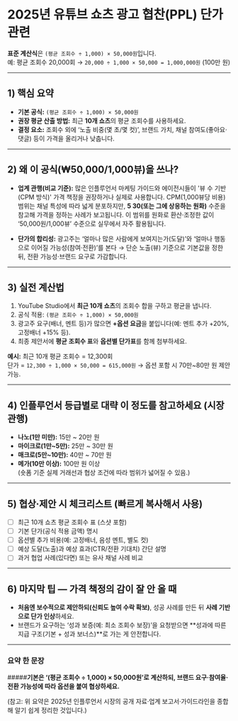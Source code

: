 # 2025년 유튜브 쇼츠 광고 협찬(PPL) 단가 관련

 
**표준 계산식**은 `(평균 조회수 ÷ 1,000) × 50,000원`입니다.  
예: 평균 조회수 20,000회 → `20,000 ÷ 1,000 × 50,000 = 1,000,000원` (100만 원)

---

## 1) 핵심 요약 
- **기본 공식:** `(평균 조회수 ÷ 1,000) × 50,000원`  
- **권장 평균 산출 방법:** 최근 **10개 쇼츠**의 평균 조회수를 사용하세요.  
- **결정 요소:** 조회수 외에 ‘노출 비중(몇 초/몇 컷)’, 브랜드 가치, 채널 참여도(좋아요·댓글) 등이 가격을 올리거나 낮춥니다.  

---

## 2) 왜 이 공식(₩50,000/1,000뷰)을 쓰나?  
- **업계 관행(비교 기준):** 
많은 인플루언서 마케팅 가이드와 에이전시들이 '뷰 수 기반(CPM 방식)' 가격 책정을 권장하거나 실제로 사용합니다. 
CPM(1,000뷰당 비용) 범위는 채널 특성에 따라 넓게 분포하지만, **$5~$30(또는 그에 상응하는 원화)** 수준을 참고해 가격을 정하는 사례가 보고됩니다. 
이 범위를 원화로 환산·조정한 값이 ‘50,000원/1,000뷰’ 수준으로 실무에서 자주 활용됩니다.    

- **단가의 합리성:** 
광고주는 ‘얼마나 많은 사람에게 보여지는가(도달)’와 ‘얼마나 행동으로 이어질 가능성(참여·전환)’를 본다 → 단순 노출(뷰) 기준으로 기본값을 정한 뒤, 전환 가능성·브랜드 요구로 가감합니다. 


---

## 3) 실전 계산법 
1. YouTube Studio에서 **최근 10개 쇼츠**의 조회수 합을 구하고 평균을 냅니다.  
2. 공식 적용:  `(평균 조회수 ÷ 1,000) × 50,000원`  
3. 광고주 요구(배너, 멘트 등)가 많으면 **+옵션 요금**을 붙입니다(예: 멘트 추가 +20%, 고정배너 +15% 등).  
4. 최종 제안서에 **평균 조회수 표**와 **옵션별 단가표**를 함께 첨부하세요.

**예시:** 최근 10개 평균 조회수 = 12,300회  
단가 = `12,300 ÷ 1,000 × 50,000 = 615,000원` → 옵션 포함 시 70만~80만 원 제안 가능.

---

## 4) 인플루언서 등급별로 대략 이 정도를 참고하세요 (시장 관행)
- **나노(1만 미만):** 15만 ~ 20만 원  
- **마이크로(1만~5만):** 25만 ~ 30만 원  
- **매크로(5만~10만):** 40만 ~ 70만 원  
- **메가(10만 이상):** 100만 원 이상  
(숏폼 기준 실제 거래선과 협상 조건에 따라 범위가 넓어질 수 있음.) 

---

## 5) 협상·제안 시 체크리스트 (빠르게 복사해서 사용)
- [ ] 최근 10개 쇼츠 평균 조회수 표 (스샷 포함)  
- [ ] 기본 단가(공식 적용 금액) 명시  
- [ ] 옵션별 추가 비용(예: 고정배너, 음성 멘트, 별도 컷)  
- [ ] 예상 도달(노출)과 예상 효과(CTR/전환 기대치) 간단 설명  
- [ ] 과거 협업 사례(있다면) 또는 유사 채널 사례 비교  

---

## 6) 마지막 팁 — 가격 책정의 감이 잘 안 올 때
- **처음엔 보수적으로 제안하되(신뢰도 높여 수락 확보)**, 성공 사례를 만든 뒤 **사례 기반으로 단가 인상**하세요.  
- 브랜드가 요구하는 ‘성과 보증(예: 최소 조회수 보장)’을 요청받으면 **성과에 따른 지급 구조(기본 + 성과 보너스)**로 가는 게 안전합니다.  

---

### 요약 한 문장
#####**기본은 ‘(평균 조회수 ÷ 1,000) × 50,000원’로 계산하되, 브랜드 요구·참여율·전환 가능성에 따라 옵션을 붙여 협상하세요.**

(참고: 위 요약은 2025년 인플루언서 시장의 공개 자료·업계 보고서·가이드라인을 종합해 알기 쉽게 정리한 것입니다.)  
